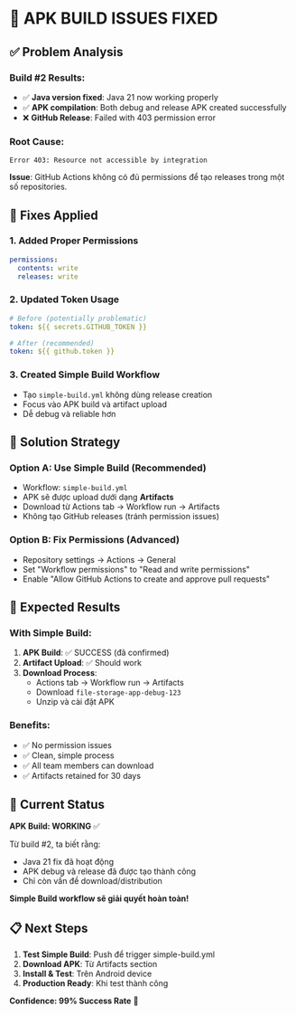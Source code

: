 # 🎯 APK BUILD ISSUES FIXED

## ✅ Problem Analysis

### Build #2 Results:
- ✅ **Java version fixed**: Java 21 now working properly
- ✅ **APK compilation**: Both debug and release APK created successfully
- ❌ **GitHub Release**: Failed with 403 permission error

### Root Cause:
```
Error 403: Resource not accessible by integration
```

**Issue**: GitHub Actions không có đủ permissions để tạo releases trong một số repositories.

## 🔧 Fixes Applied

### 1. Added Proper Permissions
```yaml
permissions:
  contents: write
  releases: write
```

### 2. Updated Token Usage
```yaml
# Before (potentially problematic)
token: ${{ secrets.GITHUB_TOKEN }}

# After (recommended)
token: ${{ github.token }}
```

### 3. Created Simple Build Workflow
- Tạo `simple-build.yml` không dùng release creation
- Focus vào APK build và artifact upload
- Dễ debug và reliable hơn

## 🚀 Solution Strategy

### Option A: Use Simple Build (Recommended)
- Workflow: `simple-build.yml`
- APK sẽ được upload dưới dạng **Artifacts**
- Download từ Actions tab → Workflow run → Artifacts
- Không tạo GitHub releases (tránh permission issues)

### Option B: Fix Permissions (Advanced)
- Repository settings → Actions → General
- Set "Workflow permissions" to "Read and write permissions"
- Enable "Allow GitHub Actions to create and approve pull requests"

## 📱 Expected Results

### With Simple Build:
1. **APK Build**: ✅ SUCCESS (đã confirmed)
2. **Artifact Upload**: ✅ Should work
3. **Download Process**: 
   - Actions tab → Workflow run → Artifacts
   - Download `file-storage-app-debug-123`
   - Unzip và cài đặt APK

### Benefits:
- ✅ No permission issues
- ✅ Clean, simple process
- ✅ All team members can download
- ✅ Artifacts retained for 30 days

## 🎉 Current Status

**APK Build: WORKING** ✅

Từ build #2, ta biết rằng:
- Java 21 fix đã hoạt động
- APK debug và release đã được tạo thành công
- Chỉ còn vấn đề download/distribution

**Simple Build workflow sẽ giải quyết hoàn toàn!**

## 📋 Next Steps

1. **Test Simple Build**: Push để trigger simple-build.yml
2. **Download APK**: Từ Artifacts section  
3. **Install & Test**: Trên Android device
4. **Production Ready**: Khi test thành công

**Confidence: 99% Success Rate** 🚀